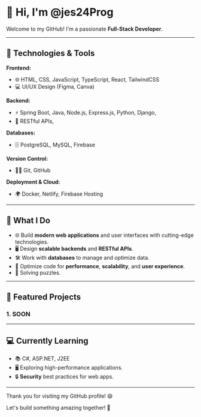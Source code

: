 # 👋 Hi, I'm @jes24Prog

Welcome to my GitHub! I'm a passionate **Full-Stack Developer**.

---

## 🔧 Technologies & Tools

**Frontend:**
- 🌐 HTML, CSS, JavaScript, TypeScript, React, TailwindCSS
- 💻 UI/UX Design (Figma, Canva)

**Backend:**
- ⚡ Spring Boot, Java, Node.js, Express.js, Python, Django,
- 🔧 RESTful APIs,

**Databases:**
- 🗄️ PostgreSQL, MySQL, Firebase

**Version Control:**
- 🧑‍💻 Git, GitHub

**Deployment & Cloud:**
- 🌍 Docker, Netlify, Firebase Hosting

---

## 🌟 What I Do

- 🌐 Build **modern web applications** and user interfaces with cutting-edge technologies.
- 🖥️ Design **scalable backends** and **RESTful APIs**.
- 🛠️ Work with **databases** to manage and optimize data.
- 🚀 Optimize code for **performance**, **scalability**, and **user experience**.
- 🧩 Solving puzzles.

---

## 🚀 Featured Projects

### 1. **SOON**

---


## 💻 Currently Learning

- 📚 C#, ASP.NET, J2EE
- 🖥️ Exploring high-performance applications.
- 🔒 **Security** best practices for web apps.

---

Thank you for visiting my GitHub profile! 😄

Let's build something amazing together! 🚀
